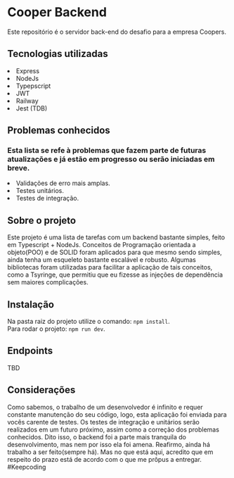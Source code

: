 # Cooper Backend
Este repositório é o servidor back-end do desafio para a empresa Coopers.

## Tecnologias utilizadas
<li>Express</li>
<li>NodeJs</li>
<li>Typepscript</li>
<li>JWT</li>
<li>Railway</li>
<li>Jest (TDB)</li>

## Problemas conhecidos
### Esta lista se refe à problemas que fazem parte de futuras atualizações e já estão em progresso ou serão iniciadas em breve.
<li>Validações de erro mais amplas.</li>
<li>Testes unitários.</li>
<li>Testes de integração.</li>

## Sobre o projeto
Este projeto é uma lista de tarefas com um backend bastante simples, feito em Typescript + NodeJs. Conceitos de Programação orientada a objeto(POO) e de SOLID foram aplicados para que mesmo sendo simples, ainda tenha um esqueleto bastante escalável e robusto. Algumas bibliotecas foram utilizadas para facilitar a aplicação de tais conceitos, como a Tsyringe, que permitiu que eu fizesse as injeções de dependência sem maiores complicações.

## Instalação

Na pasta raiz do projeto utilize o comando: ```npm install```.
<br>
Para rodar o projeto: ```npm run dev```.

## Endpoints
TBD

## Considerações
Como sabemos, o trabalho de um desenvolvedor é infinito e requer constante manutenção do seu código, logo, esta aplicação foi enviada para vocês carente de testes. Os testes de integração e unitários serão realizados em um futuro próximo, assim como a correção dos problemas conhecidos. Dito isso, o backend foi a parte mais tranquila do desenvolvimento, mas nem por isso ela foi amena. Reafirmo, ainda há trabalho a ser feito(sempre há). Mas no que está aqui, acredito que em respeito do prazo está de acordo com o que me prôpus a entregar. #Keepcoding
